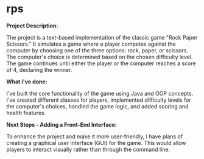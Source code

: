 # rps

**Project Description:**

The project is a text-based implementation of the classic game "Rock Paper Scissors." It simulates a game where a player competes against the computer by choosing one of the three options: rock, paper, or scissors. The computer's choice is determined based on the chosen difficulty level. The game continues until either the player or the computer reaches a score of 4, declaring the winner.

**What i've done:**

I've built the core functionality of the game using Java and OOP concepts. I've created different classes for players, implemented difficulty levels for the computer's choices, handled the game logic, and added scoring and health features.

**Next Steps - Adding a Front-End Interface:**

To enhance the project and make it more user-friendly, I have plans of creating a graphical user interface (GUI) for the game. This would allow players to interact visually rather than through the command line. 

